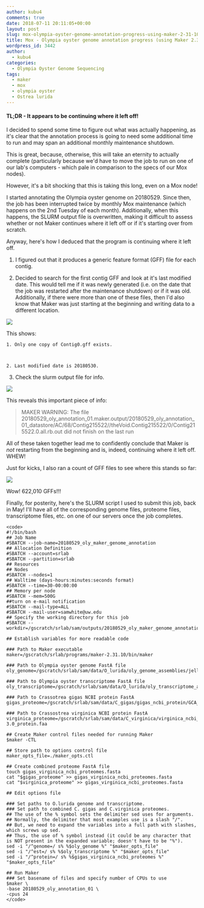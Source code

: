 ```yaml
---
author: kubu4
comments: true
date: 2018-07-11 20:11:05+00:00
layout: post
slug: mox-olympia-oyster-genome-annotation-progress-using-maker-2-31-10
title: Mox - Olympia oyster genome annotation progress (using Maker 2.31.10)
wordpress_id: 3442
author:
  - kubu4
categories:
  - Olympia Oyster Genome Sequencing
tags:
  - maker
  - mox
  - olympia oyster
  - Ostrea lurida
---
```


#### TL;DR - It appears to be continuing where it left off!



I decided to spend some time to figure out what was actually happening, as it's clear that the annotation process is going to need some additional time to run and may span an additional monthly maintenance shutdown.

This is great, because, otherwise, this will take an eternity to actually complete (particularly because we'd have to move the job to run on one of our lab's computers - which pale in comparison to the specs of our Mox nodes).

However, it's a bit shocking that this is taking this long, even on a Mox node!

I started annotating the Olympia oyster genome on 20180529. Since then, the job has been interrupted twice by monthly Mox maintenance (which happens on the 2nd Tuesday of each month). Additionally, when this happens, the SLURM output file is overwritten, making it difficult to assess whether or not Maker continues where it left off or if it's starting over from scratch.

Anyway, here's how I deduced that the program is continuing where it left off.





  1. I figured out that it produces a generic feature format (GFF) file for each contig.



  2. Decided to search for the first contig GFF and look at it's last modified date. This would tell me if it was newly generated (i.e. on the date that the job was restarted after the maintenance shutdown) or if it was old. Additionally, if there were more than one of these files, then I'd also know that Maker was just starting at the beginning and writing data to a different location.

![](https://owl.fish.washington.edu/Athaliana/20180711_mox_maker_progress_01.png)

This shows:



    1. Only one copy of Contig0.gff exists.



    2. Last modified date is 20180530.





  3. Check the slurm output file for info.

![](https://owl.fish.washington.edu/Athaliana/20180711_mox_maker_progress_02.png)

This reveals this important piece of info:



<blockquote>
  MAKER WARNING: The file 20180529_oly_annotation_01.maker.output/20180529_oly_annotation_01_datastore/AC/68/Contig215522//theVoid.Contig215522/0/Contig215522.0.all.rb.out
  did not finish on the last run
</blockquote>




All of these taken together lead me to confidently conclude that Maker is _not_ restarting from the beginning and is, indeed, continuing where it left off. WHEW!

Just for kicks, I also ran a count of GFF files to see where this stands so far:

![](https://owl.fish.washington.edu/Athaliana/20180711_mox_maker_progress_03.png)

Wow! 622,010 GFFs!!!

Finally, for posterity, here's the SLURM script I used to submit this job, back in May! I'll have all of the corresponding genome files, proteome files, transcriptome files, etc. on one of our servers once the job completes.


    
    <code>
    #!/bin/bash
    ## Job Name
    #SBATCH --job-name=20180529_oly_maker_genome_annotation
    ## Allocation Definition
    #SBATCH --account=srlab
    #SBATCH --partition=srlab
    ## Resources
    ## Nodes
    #SBATCH --nodes=1
    ## Walltime (days-hours:minutes:seconds format)
    #SBATCH --time=30-00:00:00
    ## Memory per node
    #SBATCH --mem=500G
    ##turn on e-mail notification
    #SBATCH --mail-type=ALL
    #SBATCH --mail-user=samwhite@uw.edu
    ## Specify the working directory for this job
    #SBATCH --workdir=/gscratch/srlab/sam/outputs/20180529_oly_maker_genome_annotation
    
    ## Establish variables for more readable code
    
    ### Path to Maker executable
    maker=/gscratch/srlab/programs/maker-2.31.10/bin/maker
    
    ### Path to Olympia oyster genome FastA file
    oly_genome=/gscratch/srlab/sam/data/O_lurida/oly_genome_assemblies/jelly.out.fasta
    
    ### Path to Olympia oyster transcriptome FastA file
    oly_transcriptome=/gscratch/srlab/sam/data/O_lurida/oly_transcriptome_assemblies/Olurida_transcriptome_v3.fasta
    
    ### Path to Crassotrea gigas NCBI protein FastA
    gigas_proteome=/gscratch/srlab/sam/data/C_gigas/gigas_ncbi_protein/GCA_000297895.1_oyster_v9_protein.faa
    
    ### Path to Crassostrea virginica NCBI protein FastA
    virginica_proteome=/gscratch/srlab/sam/data/C_virginica/virginica_ncbi_protein/GCF_002022765.2_C_virginica-3.0_protein.faa
    
    ## Create Maker control files needed for running Maker
    $maker -CTL
    
    ## Store path to options control file
    maker_opts_file=./maker_opts.ctl
    
    ## Create combined proteome FastA file
    touch gigas_virginica_ncbi_proteomes.fasta
    cat "$gigas_proteome" >> gigas_virginica_ncbi_proteomes.fasta
    cat "$virginica_proteome" >> gigas_virginica_ncbi_proteomes.fasta
    
    ## Edit options file
    
    ### Set paths to O.lurida genome and transcriptome.
    ### Set path to combined C. gigas and C.virginica proteomes.
    ## The use of the % symbol sets the delimiter sed uses for arguments.
    ## Normally, the delimiter that most examples use is a slash "/".
    ## But, we need to expand the variables into a full path with slashes, which screws up sed.
    ## Thus, the use of % symbol instead (it could be any character that is NOT present in the expanded variable; doesn't have to be "%").
    sed -i "/^genome=/ s% %$oly_genome %" "$maker_opts_file"
    sed -i "/^est=/ s% %$oly_transcriptome %" "$maker_opts_file"
    sed -i "/^protein=/ s% %$gigas_virginica_ncbi_proteomes %" "$maker_opts_file"
    
    ## Run Maker
    ### Set basename of files and specify number of CPUs to use
    $maker \
    -base 20180529_oly_annotation_01 \
    -cpus 24
    </code>
